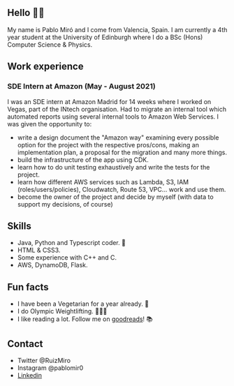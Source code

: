 ## Hello 👋🏼

My name is Pablo Miró and I come from Valencia, Spain.
I am currently a 4th year student at the University of Edinburgh where I do a BSc (Hons) Computer Science & Physics.

## Work experience

### SDE Intern at Amazon (May - August 2021)

I was an SDE intern at Amazon Madrid for 14 weeks where I worked on Vegas, part of the INtech organisation.
Had to migrate an internal tool which automated reports using several internal tools to Amazon Web Services. I was given the opportunity to:
* write a design document the "Amazon way" examining every possible option for the project with the respective pros/cons, making an implementation plan, a proposal for the migration and many more things.
* build the infrastructure of the app using CDK.
* learn how to do unit testing exhaustively and write the tests for the project.
* learn how different AWS services such as Lambda, S3, IAM (roles/users/policies), Cloudwatch, Route 53, VPC... work and use them.
* become the owner of the project and decide by myself (with data to support my decisions, of course)

## Skills

* Java, Python and Typescript coder. 🐍
* HTML & CSS3.
* Some experience with C++ and C.
* AWS, DynamoDB, Flask.


## Fun facts

* I have been a Vegetarian for a year already. 🥦
* I do Olympic Weightlifting. 🏋🏽‍♂️
* I like reading a lot. Follow me on [goodreads](https://www.goodreads.com/user/show/91599660-pablo-mir)! 📚

## Contact

* Twitter @RuizMiro
* Instagram @pablomir0
* [Linkedin](https://www.linkedin.com/in/pablo-m-293b64140?lipi=urn%3Ali%3Apage%3Ad_flagship3_profile_view_base_contact_details%3BXWzVEIDeQ36g0dN85ZtWZg%3D%3D)

